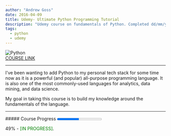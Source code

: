 ```yaml
---
author: "Andrew Goss"
date: 2016-04-09
title: Udemy- Ultimate Python Programming Tutorial
description: "Udemy course on fundamentals of Python. Completed dd/mm/yyyy."
tags:
  - python
  - udemy
---
```

![Python](/img/learning/python.png "Python")<br>
<a href="https://www.udemy.com/the-ultimate-python-programming-course" target="_blank">COURSE LINK</a><br>
<hr>
I've been wanting to add Python to my personal tech stack for some time now as it is a powerful (and popular) all-purpose programming language. It is also one of the most commonly-used languages for analytics, data mining, and data science. 

My goal in taking this course is to build my knowledge around the fundamentals of the language.
<hr>
##### Course Progress
<progress max="1.0" value="0.49"></progress>

49% - <font color="green">[IN PROGRESS]</font>.

<!--<a href="https://github.com/andrewrgoss/udemy-beginning-csharp" class="btn" target="_blank">View my code on GitHub</a>-->